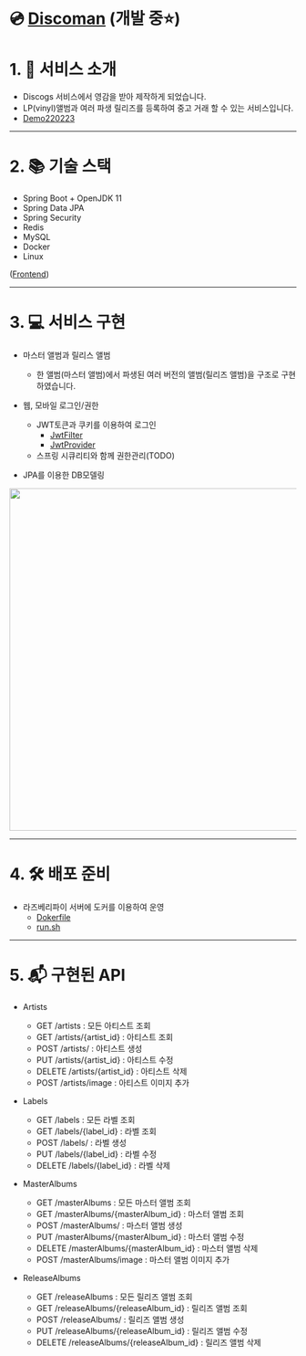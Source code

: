 # 💿 [Discoman](https://github.com/MarkKang05/Discoman_Backend) (개발 중⭐️)


# 1. 🏬 서비스 소개
* Discogs 서비스에서 영감을 받아 제작하게 되었습니다.
* LP(vinyl)앨범과 여러 파생 릴리즈를 등록하여 중고 거래 할 수 있는 서비스입니다.
* [Demo220223](https://youtu.be/SdhS7QTI-Nc)
---


# 2. 📚 기술 스택
* Spring Boot + OpenJDK 11
* Spring Data JPA
* Spring Security
* Redis
* MySQL
* Docker
* Linux

([Frontend](https://github.com/MarkKang05/Discoman_Frontend))


---


# 3. 💻 서비스 구현
* 마스터 앨범과 릴리스 앨범
    * 한 앨범(마스터 앨범)에서 파생된 여러 버전의 앨범(릴리즈 앨범)을 구조로 구현하였습니다.
 
* 웹, 모바일 로그인/권한
    * JWT토큰과 쿠키를 이용하여 로그인 
    	* [JwtFilter](https://github.com/MarkKang05/Discoman_Backend/blob/master/src/main/java/com/mywork/discoman/global/config/jwt/JwtAuthFilter.java)
    	* [JwtProvider](https://github.com/MarkKang05/Discoman_Backend/blob/master/src/main/java/com/mywork/discoman/global/config/jwt/JwtProvider.java)
    * 스프링 시큐리티와 함께 권한관리(TODO)

* JPA를 이용한 DB모델링

<img src="https://user-images.githubusercontent.com/47387289/155132624-651d9688-c44b-44c0-9d7f-617e6ecd1541.png" width="600"/>

---

# 4. 🛠 배포 준비

* 라즈베리파이 서버에 도커를 이용하여 운영
    * [Dokerfile](https://github.com/MarkKang05/Discoman_Backend/blob/master/Dockerfile)
    * [run.sh](https://github.com/MarkKang05/Discoman_Backend/blob/master/run.sh)

---


# 5. 📬 구현된 API

* Artists
	* GET /artists : 모든 아티스트 조회
	* GET /artists/{artist_id} : 아티스트 조회
	* POST /artists/ : 아티스트 생성
	* PUT /artists/{artist_id} : 아티스트 수정
	* DELETE /artists/{artist_id} : 아티스트 삭제
	* POST /artists/image : 아티스트 이미지 추가

* Labels
	* GET /labels : 모든 라벨 조회
	* GET /labels/{label_id} : 라벨 조회
	* POST /labels/ : 라벨 생성
	* PUT /labels/{label_id} : 라벨 수정
	* DELETE /labels/{label_id} : 라벨 삭제

* MasterAlbums
	* GET /masterAlbums : 모든 마스터 앨범 조회
	* GET /masterAlbums/{masterAlbum_id} : 마스터 앨범 조회
	* POST /masterAlbums/ : 마스터 앨범 생성
	* PUT /masterAlbums/{masterAlbum_id} : 마스터 앨범 수정
	* DELETE /masterAlbums/{masterAlbum_id} : 마스터 앨범 삭제
	* POST /masterAlbums/image : 마스터 앨범 이미지 추가
	
* ReleaseAlbums
	* GET /releaseAlbums : 모든 릴리즈 앨범 조회
	* GET /releaseAlbums/{releaseAlbum_id} : 릴리즈 앨범 조회
	* POST /releaseAlbums/ : 릴리즈 앨범 생성
	* PUT /releaseAlbums/{releaseAlbum_id} : 릴리즈 앨범 수정
	* DELETE /releaseAlbums/{releaseAlbum_id} : 릴리즈 앨범 삭제

